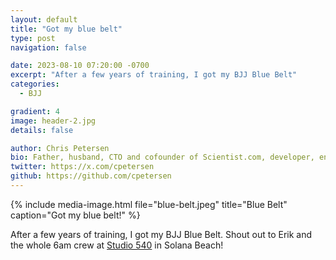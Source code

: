 ```yaml
---
layout: default
title: "Got my blue belt"
type: post
navigation: false

date: 2023-08-10 07:20:00 -0700
excerpt: "After a few years of training, I got my BJJ Blue Belt"
categories:
  - BJJ

gradient: 4
image: header-2.jpg
details: false

author: Chris Petersen
bio: Father, husband, CTO and cofounder of Scientist.com, developer, entrepreneur and technologist.
twitter: https://x.com/cpetersen
github: https://github.com/cpetersen
---
```


{% include media-image.html file="blue-belt.jpeg" title="Blue Belt" caption="Got my blue belt!" %}

After a few years of training, I got my BJJ Blue Belt. Shout out to Erik and the whole 6am crew at [Studio 540](https://www.studio540.com) in Solana Beach!


